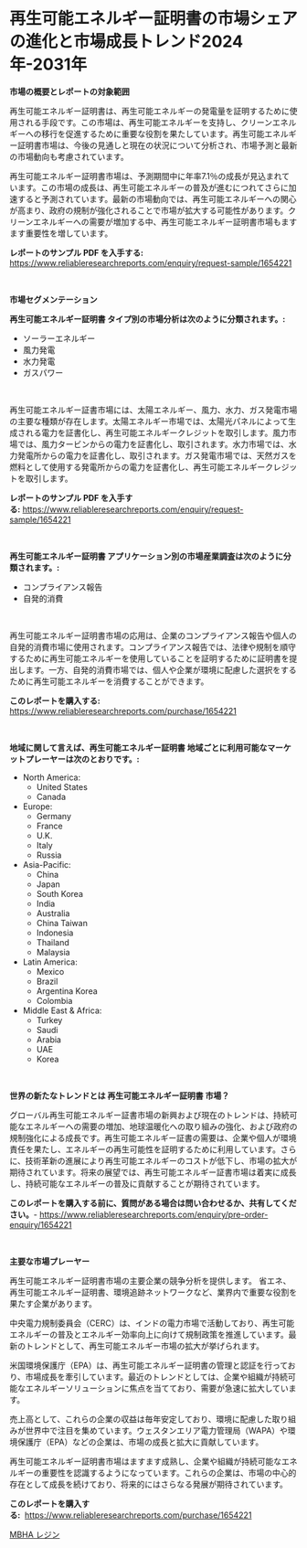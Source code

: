 <p><h1>再生可能エネルギー証明書の市場シェアの進化と市場成長トレンド2024年-2031年</h1></p><p><strong>市場の概要とレポートの対象範囲</strong></p>
<p><p>再生可能エネルギー証明書は、再生可能エネルギーの発電量を証明するために使用される手段です。この市場は、再生可能エネルギーを支持し、クリーンエネルギーへの移行を促進するために重要な役割を果たしています。再生可能エネルギー証明書市場は、今後の見通しと現在の状況について分析され、市場予測と最新の市場動向も考慮されています。</p><p>再生可能エネルギー証明書市場は、予測期間中に年率7.1％の成長が見込まれています。この市場の成長は、再生可能エネルギーの普及が進むにつれてさらに加速すると予測されています。最新の市場動向では、再生可能エネルギーへの関心が高まり、政府の規制が強化されることで市場が拡大する可能性があります。クリーンエネルギーへの需要が増加する中、再生可能エネルギー証明書市場もますます重要性を増しています。</p></p>
<p><strong>レポートのサンプル PDF を入手する:</strong> <a href="https://www.reliableresearchreports.com/enquiry/request-sample/1654221">https://www.reliableresearchreports.com/enquiry/request-sample/1654221</a></p>
<p>&nbsp;</p>
<p><strong>市場セグメンテーション</strong></p>
<p><strong>再生可能エネルギー証明書 タイプ別の市場分析は次のように分類されます。:</strong></p>
<p><ul><li>ソーラーエネルギー</li><li>風力発電</li><li>水力発電</li><li>ガスパワー</li></ul></p>
<p>&nbsp;</p>
<p><p>再生可能エネルギー証書市場には、太陽エネルギー、風力、水力、ガス発電市場の主要な種類が存在します。太陽エネルギー市場では、太陽光パネルによって生成される電力を証書化し、再生可能エネルギークレジットを取引します。風力市場では、風力タービンからの電力を証書化し、取引されます。水力市場では、水力発電所からの電力を証書化し、取引されます。ガス発電市場では、天然ガスを燃料として使用する発電所からの電力を証書化し、再生可能エネルギークレジットを取引します。</p></p>
<p><strong>レポートのサンプル PDF を入手する:</strong>&nbsp;<a href="https://www.reliableresearchreports.com/enquiry/request-sample/1654221">https://www.reliableresearchreports.com/enquiry/request-sample/1654221</a></p>
<p>&nbsp;</p>
<p><strong> 再生可能エネルギー証明書 アプリケーション別の市場産業調査は次のように分類されます。:</strong></p>
<p><ul><li>コンプライアンス報告</li><li>自発的消費</li></ul></p>
<p>&nbsp;</p>
<p><p>再生可能エネルギー証明書市場の応用は、企業のコンプライアンス報告や個人の自発的消費市場に使用されます。コンプライアンス報告では、法律や規制を順守するために再生可能エネルギーを使用していることを証明するために証明書を提出します。一方、自発的消費市場では、個人や企業が環境に配慮した選択をするために再生可能エネルギーを消費することができます。</p></p>
<p><strong>このレポートを購入する:</strong>&nbsp; <a href="https://www.reliableresearchreports.com/purchase/1654221">https://www.reliableresearchreports.com/purchase/1654221</a></p>
<p>&nbsp;</p>
<p><strong>地域に関して言えば、再生可能エネルギー証明書 地域ごとに利用可能なマーケットプレーヤーは次のとおりです。:</strong></p>
<p><ul>
    <li>
        North America:
        <ul>
            <li>United States</li>
            <li>Canada</li>
        </ul>
    </li>
    <li>
        Europe:
        <ul>
            <li>Germany</li>
            <li>France</li>
            <li>U.K.</li>
            <li>Italy</li>
            <li>Russia</li>
        </ul>
    </li>
    <li>
        Asia-Pacific:
        <ul>
            <li>China</li>
            <li>Japan</li>
            <li>South Korea</li>
            <li>India</li>
            <li>Australia</li>
            <li>China Taiwan</li>
            <li>Indonesia</li>
            <li>Thailand</li>
            <li>Malaysia</li>
        </ul>
    </li>
    <li>
        Latin America:
        <ul>
            <li>Mexico</li>
            <li>Brazil</li>
            <li>Argentina Korea</li>
            <li>Colombia</li>
        </ul>
    </li>
    <li>
        Middle East & Africa:
        <ul>
            <li>Turkey</li>
            <li>Saudi</li>
            <li>Arabia</li>
            <li>UAE</li>
            <li>Korea</li>
        </ul>
    </li>
    </ul></p>
<p>&nbsp;</p>
<p><strong>世界の新たなトレンドとは 再生可能エネルギー証明書 市場？</strong></p>
<p><p>グローバル再生可能エネルギー証書市場の新興および現在のトレンドは、持続可能なエネルギーへの需要の増加、地球温暖化への取り組みの強化、および政府の規制強化による成長です。再生可能エネルギー証書の需要は、企業や個人が環境責任を果たし、エネルギーの再生可能性を証明するために利用しています。さらに、技術革新の進展により再生可能エネルギーのコストが低下し、市場の拡大が期待されています。将来の展望では、再生可能エネルギー証書市場は着実に成長し、持続可能なエネルギーの普及に貢献することが期待されています。</p></p>
<p><strong>このレポートを購入する前に、質問がある場合は問い合わせるか、共有してください。</strong>- <a href="https://www.reliableresearchreports.com/enquiry/pre-order-enquiry/1654221">https://www.reliableresearchreports.com/enquiry/pre-order-enquiry/1654221</a></p>
<p>&nbsp;</p>
<p><strong>主要な市場プレーヤー</strong></p>
<p><p>再生可能エネルギー証明書市場の主要企業の競争分析を提供します。 省エネ、再生可能エネルギー証明書、環境追跡ネットワークなど、業界内で重要な役割を果たす企業があります。 </p><p>中央電力規制委員会（CERC）は、インドの電力市場で活動しており、再生可能エネルギーの普及とエネルギー効率向上に向けて規制政策を推進しています。最新のトレンドとして、再生可能エネルギー市場の拡大が挙げられます。</p><p>米国環境保護庁（EPA）は、再生可能エネルギー証明書の管理と認証を行っており、市場成長を牽引しています。最近のトレンドとしては、企業や組織が持続可能なエネルギーソリューションに焦点を当てており、需要が急速に拡大しています。</p><p>売上高として、これらの企業の収益は毎年安定しており、環境に配慮した取り組みが世界中で注目を集めています。ウェスタンエリア電力管理局（WAPA）や環境保護庁（EPA）などの企業は、市場の成長と拡大に貢献しています。</p><p>再生可能エネルギー証明書市場はますます成熟し、企業や組織が持続可能なエネルギーの重要性を認識するようになっています。これらの企業は、市場の中心的存在として成長を続けており、将来的にはさらなる発展が期待されています。</p></p>
<p><strong>このレポートを購入する:</strong>&nbsp;&nbsp;<a href="https://www.reliableresearchreports.com/purchase/1654221">https://www.reliableresearchreports.com/purchase/1654221</a></p>
<p><p><a href="https://github.com/SarahFahey88/Market-Research-Report-List-1/blob/main/162777512856.md">MBHA レジン</a></p></p>